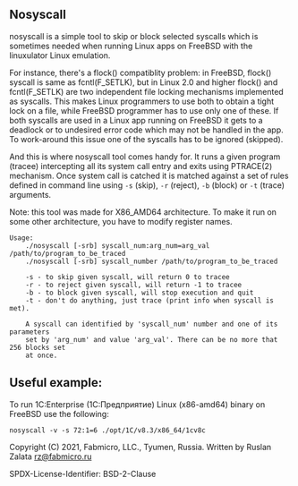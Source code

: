 ## Nosyscall 

nosyscall is a simple tool to skip or block selected syscalls which is sometimes
needed when running Linux apps on FreeBSD with the linuxulator Linux emulation.

For instance, there's a flock() compatiblity problem: in FreeBSD, flock() syscall
is same as fcntl(F_SETLK), but in Linux 2.0 and higher flock() and fcntl(F_SETLK)
are two independent file locking mechanisms implemented as syscalls. 
This makes Linux programmers to use both to obtain a tight lock on a file, while 
FreeBSD programmer has to use only one of these. If both syscalls are used in a 
Linux app running on FreeBSD it gets to a deadlock or to undesired error code which 
may not be handled in the app. To work-around this issue one of the syscalls has to 
be ignored (skipped).

And this is where nosyscall tool comes handy for. It runs a given program (tracee)
intercepting all its system call entry and exits using PTRACE(2) mechanism. Once
system call is catched it is matched against a set of rules defined in command
line using ```-s``` (skip), ```-r``` (reject), ```-b``` (block) or ```-t``` (trace)
arguments.

Note: this tool was made for X86_AMD64 architecture. To make it run on some other 
architecture, you have to modify register names.

```
Usage:
	./nosyscall [-srb] syscall_num:arg_num=arg_val /path/to/program_to_be_traced
	./nosyscall [-srb] syscall_number /path/to/program_to_be_traced

	-s - to skip given syscall, will return 0 to tracee
	-r - to reject given syscall, will return -1 to tracee
	-b - to block given syscall, will stop execution and quit
	-t - don't do anything, just trace (print info when syscall is met).

	A syscall can identified by 'syscall_num' number and one of its parameters
	set by 'arg_num' and value 'arg_val'. There can be no more that 256 blocks set
	at once.
```

## Useful example:

To run 1C:Enterprise (1C:Предприятие) Linux (x86-amd64) binary on FreeBSD use the following:
```
nosyscall -v -s 72:1=6 ./opt/1C/v8.3/x86_64/1cv8c
```

Copyright (C) 2021, Fabmicro, LLC., Tyumen, Russia. Written by Ruslan Zalata <rz@fabmicro.ru>

SPDX-License-Identifier: BSD-2-Clause

